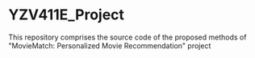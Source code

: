 # YZV411E_Project
This repository comprises the source code of the proposed methods of "MovieMatch: Personalized Movie Recommendation" project
